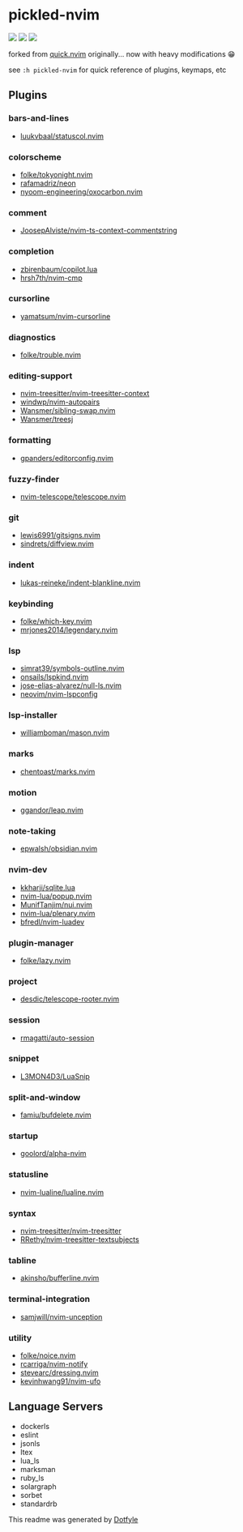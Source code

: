 # pickled-nvim

<a href="https://dotfyle.com/technicalpickles/pickled-nvim"><img src="https://dotfyle.com/technicalpickles/pickled-nvim/badges/plugins?style=flat" /></a>
<a href="https://dotfyle.com/technicalpickles/pickled-nvim"><img src="https://dotfyle.com/technicalpickles/pickled-nvim/badges/leaderkey?style=flat" /></a>
<a href="https://dotfyle.com/technicalpickles/pickled-nvim"><img src="https://dotfyle.com/technicalpickles/pickled-nvim/badges/plugin-manager?style=flat" /></a>

forked from [quick.nvim](https://github.com/albingroen/quick.nvim) originally... now with heavy modifications :grin:

see `:h pickled-nvim` for quick reference of plugins, keymaps, etc

## Plugins

### bars-and-lines

+ [luukvbaal/statuscol.nvim](https://dotfyle.com/plugins/luukvbaal/statuscol.nvim)
### colorscheme

+ [folke/tokyonight.nvim](https://dotfyle.com/plugins/folke/tokyonight.nvim)
+ [rafamadriz/neon](https://dotfyle.com/plugins/rafamadriz/neon)
+ [nyoom-engineering/oxocarbon.nvim](https://dotfyle.com/plugins/nyoom-engineering/oxocarbon.nvim)
### comment

+ [JoosepAlviste/nvim-ts-context-commentstring](https://dotfyle.com/plugins/JoosepAlviste/nvim-ts-context-commentstring)
### completion

+ [zbirenbaum/copilot.lua](https://dotfyle.com/plugins/zbirenbaum/copilot.lua)
+ [hrsh7th/nvim-cmp](https://dotfyle.com/plugins/hrsh7th/nvim-cmp)
### cursorline

+ [yamatsum/nvim-cursorline](https://dotfyle.com/plugins/yamatsum/nvim-cursorline)
### diagnostics

+ [folke/trouble.nvim](https://dotfyle.com/plugins/folke/trouble.nvim)
### editing-support

+ [nvim-treesitter/nvim-treesitter-context](https://dotfyle.com/plugins/nvim-treesitter/nvim-treesitter-context)
+ [windwp/nvim-autopairs](https://dotfyle.com/plugins/windwp/nvim-autopairs)
+ [Wansmer/sibling-swap.nvim](https://dotfyle.com/plugins/Wansmer/sibling-swap.nvim)
+ [Wansmer/treesj](https://dotfyle.com/plugins/Wansmer/treesj)
### formatting

+ [gpanders/editorconfig.nvim](https://dotfyle.com/plugins/gpanders/editorconfig.nvim)
### fuzzy-finder

+ [nvim-telescope/telescope.nvim](https://dotfyle.com/plugins/nvim-telescope/telescope.nvim)
### git

+ [lewis6991/gitsigns.nvim](https://dotfyle.com/plugins/lewis6991/gitsigns.nvim)
+ [sindrets/diffview.nvim](https://dotfyle.com/plugins/sindrets/diffview.nvim)
### indent

+ [lukas-reineke/indent-blankline.nvim](https://dotfyle.com/plugins/lukas-reineke/indent-blankline.nvim)
### keybinding

+ [folke/which-key.nvim](https://dotfyle.com/plugins/folke/which-key.nvim)
+ [mrjones2014/legendary.nvim](https://dotfyle.com/plugins/mrjones2014/legendary.nvim)
### lsp

+ [simrat39/symbols-outline.nvim](https://dotfyle.com/plugins/simrat39/symbols-outline.nvim)
+ [onsails/lspkind.nvim](https://dotfyle.com/plugins/onsails/lspkind.nvim)
+ [jose-elias-alvarez/null-ls.nvim](https://dotfyle.com/plugins/jose-elias-alvarez/null-ls.nvim)
+ [neovim/nvim-lspconfig](https://dotfyle.com/plugins/neovim/nvim-lspconfig)
### lsp-installer

+ [williamboman/mason.nvim](https://dotfyle.com/plugins/williamboman/mason.nvim)
### marks

+ [chentoast/marks.nvim](https://dotfyle.com/plugins/chentoast/marks.nvim)
### motion

+ [ggandor/leap.nvim](https://dotfyle.com/plugins/ggandor/leap.nvim)
### note-taking

+ [epwalsh/obsidian.nvim](https://dotfyle.com/plugins/epwalsh/obsidian.nvim)
### nvim-dev

+ [kkharji/sqlite.lua](https://dotfyle.com/plugins/kkharji/sqlite.lua)
+ [nvim-lua/popup.nvim](https://dotfyle.com/plugins/nvim-lua/popup.nvim)
+ [MunifTanjim/nui.nvim](https://dotfyle.com/plugins/MunifTanjim/nui.nvim)
+ [nvim-lua/plenary.nvim](https://dotfyle.com/plugins/nvim-lua/plenary.nvim)
+ [bfredl/nvim-luadev](https://dotfyle.com/plugins/bfredl/nvim-luadev)
### plugin-manager

+ [folke/lazy.nvim](https://dotfyle.com/plugins/folke/lazy.nvim)
### project

+ [desdic/telescope-rooter.nvim](https://dotfyle.com/plugins/desdic/telescope-rooter.nvim)
### session

+ [rmagatti/auto-session](https://dotfyle.com/plugins/rmagatti/auto-session)
### snippet

+ [L3MON4D3/LuaSnip](https://dotfyle.com/plugins/L3MON4D3/LuaSnip)
### split-and-window

+ [famiu/bufdelete.nvim](https://dotfyle.com/plugins/famiu/bufdelete.nvim)
### startup

+ [goolord/alpha-nvim](https://dotfyle.com/plugins/goolord/alpha-nvim)
### statusline

+ [nvim-lualine/lualine.nvim](https://dotfyle.com/plugins/nvim-lualine/lualine.nvim)
### syntax

+ [nvim-treesitter/nvim-treesitter](https://dotfyle.com/plugins/nvim-treesitter/nvim-treesitter)
+ [RRethy/nvim-treesitter-textsubjects](https://dotfyle.com/plugins/RRethy/nvim-treesitter-textsubjects)
### tabline

+ [akinsho/bufferline.nvim](https://dotfyle.com/plugins/akinsho/bufferline.nvim)
### terminal-integration

+ [samjwill/nvim-unception](https://dotfyle.com/plugins/samjwill/nvim-unception)
### utility

+ [folke/noice.nvim](https://dotfyle.com/plugins/folke/noice.nvim)
+ [rcarriga/nvim-notify](https://dotfyle.com/plugins/rcarriga/nvim-notify)
+ [stevearc/dressing.nvim](https://dotfyle.com/plugins/stevearc/dressing.nvim)
+ [kevinhwang91/nvim-ufo](https://dotfyle.com/plugins/kevinhwang91/nvim-ufo)
## Language Servers

+ dockerls
+ eslint
+ jsonls
+ ltex
+ lua_ls
+ marksman
+ ruby_ls
+ solargraph
+ sorbet
+ standardrb


 This readme was generated by [Dotfyle](https://dotfyle.com)
